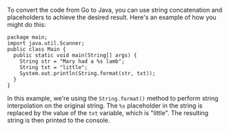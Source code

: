 To convert the code from Go to Java, you can use string concatenation and placeholders to achieve the desired result. Here's an example of how you might do this:
```
package main;
import java.util.Scanner;
public class Main {
  public static void main(String[] args) {
    String str = "Mary had a %s lamb";
    String txt = "little";
    System.out.println(String.format(str, txt));
  }
}
```
In this example, we're using the `String.format()` method to perform string interpolation on the original string. The `%s` placeholder in the string is replaced by the value of the `txt` variable, which is "little". The resulting string is then printed to the console.
